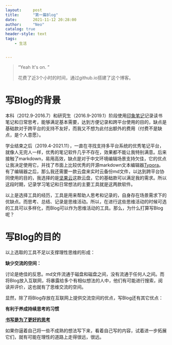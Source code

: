 ```yaml
---
layout:     post
title:      "第一篇Blog"
date:       2021-11-12 20:28:00
author:     "Neo"
catalog: true
header-style: text
tags:
    - 生活


---
```


> “Yeah It's on. ”
>
> 花费了近3个小时的时间，通过github.io搭建了这个博客。

# 写Blog的背景

本科（2012.9-2016.7）和研究生（2016.9-2019.1）阶段使用[印象笔记](https://www.yinxiang.com/)记录读书笔记和日常思考，能够满足基本需要，达到方便记录和跨平台使用的目的，缺点是基础款对于跨平台的支持不友好，而我又不想为此付出额外的费用（付费不是缺点，是个人意愿）。

学业结束之后（2019.4-2021.11），一直在寻找支持多平台系统的优秀笔记平台，就像人无完人一样，优秀的笔记软件几乎不存在，效果都不能让我特别满意。后来接触了markdown，易用高效，缺点是对于中文环境编辑场景支持欠佳，它的优点让我决定使用它，并找了市面上比较优秀的开源markdown文本编辑器[Typora](https://www.typora.io/)。有了编辑器之后，那么我还需要一款云盘来实时云备份md文件，以达到跨平台协同使用的目的，我选择的是[坚果云](https://www.jianguoyun.com/)这款云盘，它的基础款可以满足我的需求。所以这段时期，记录学习笔记和日常想法的主要工具就是这两款软件。

以上是选择工具的经历，工具是用来帮助人思考和记录的，自身存在场景需求下的优缺点。而思考、总结、记录是思维活动。所以，在进行这些思维活动的时候可选的工具可以多样化，而Blog可以作为思维活动的工具。那么，为什么打算写Blog呢？

# 写Blog的目的

以上选取的工具不足以支撑理性思维的形成：

**缺少交流的空间：**

讨论是绝佳的反思。md文件流通于磁盘和磁盘之间，没有流通于任何人之间。而将Blog放入互联网，将暴露给多个有相似想法的人中，他们有可能进行搜索，阅读并评价，这也就有了思维交流的空间。

显然，除了将Blog存放在互联网上提供交流空间的优点，写Blog还有其它优点：

**有利于养成持续思考的习惯**

[**书写是为了更好的思考**](http://mindhacks.cn/2009/02/09/writing-is-better-thinking/)

如果你逼着自己将一些不成熟的想法写下来，看着自己写的内容，试着进一步拓展它们，就有可能在理性的道路上走得很远，很远。
